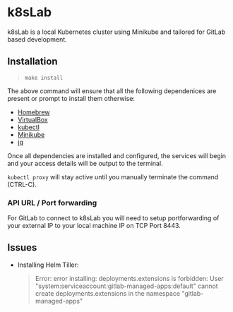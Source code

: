 # k8sLab

k8sLab is a local Kubernetes cluster using Minikube and tailored for GitLab
based development.

## Installation

> `make install`

The above command will ensure that all the following dependenices are present
or prompt to install them otherwise:

- [Homebrew](https://brew.sh)
- [VirtualBox](https://www.virtualbox.org)
- [kubectl](https://kubernetes.io/docs/reference/kubectl/overview/)
- [Minikube](https://kubernetes.io/docs/setup/minikube/)
- [jq](https://stedolan.github.io/jq/)

Once all dependencies are installed and configured, the services will begin
and your access details will be output to the terminal.

`kubectl proxy` will stay active until you manually terminate the command
(CTRL-C).

### API URL / Port forwarding

For GitLab to connect to k8sLab you will need to setup portforwarding of your
external IP to your local machine IP on TCP Port 8443.


## Issues

- Installing Helm Tiller:

  > Error: error installing: deployments.extensions is forbidden: User "system:serviceaccount:gitlab-managed-apps:default" cannot create deployments.extensions in the namespace "gitlab-managed-apps"
